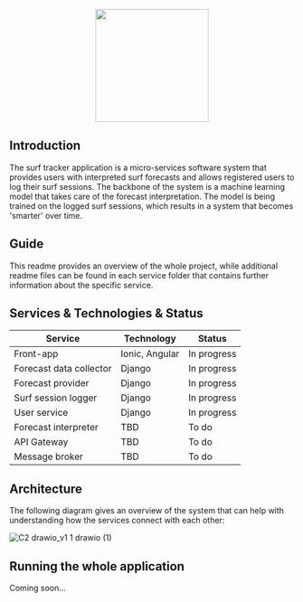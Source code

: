 <p align="center">
<img height="200px" width="200px" src="https://user-images.githubusercontent.com/84147181/226166231-71ad0149-8e1f-4e32-8d15-ba83212b5663.png">
</p>

## Introduction
The surf tracker application is a micro-services software system that provides users with interpreted surf forecasts and allows registered users to log their surf sessions.
The backbone of the system is a machine learning model that takes care of the forecast interpretation. The model is being trained on the logged surf sessions,
which results in a system that becomes 'smarter' over time.

## Guide
This readme provides an overview of the whole project, while additional readme files can be found in each service folder that contains further information about the specific service.

## Services & Technologies & Status
| Service | Technology | Status |
|---------|------------|--------|
|Front-app| Ionic, Angular|In progress|
|Forecast data collector|Django|In progress|
|Forecast provider|Django|In progress|
|Surf session logger|Django|In progress|
|User service|Django|In progress|
|Forecast interpreter|TBD|To do|
|API Gateway|TBD|To do|
|Message broker|TBD|To do|


## Architecture
The following diagram gives an overview of the system that can help with understanding how the services connect with each other:

![C2 drawio_v1 1 drawio (1)](https://user-images.githubusercontent.com/84147181/225013877-0e44397c-00e7-4f65-911b-b637200b1993.png)

## Running the whole application
Coming soon...
